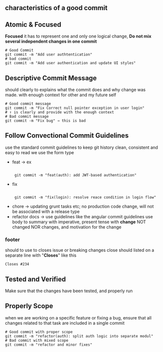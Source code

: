 ## characteristics of a good commit
## Atomic & Focused

 **Focused** it has to represent one and only one logical change, **Do not mix several independent changes in one commit**
``` git
# Good Commit
git commit -m "Add user authtentication"
# bad commit
git commit -m "Add user authentication and update UI styles"
```
## Descriptive Commit Message 

should clearly to explains what the commit does and why change was made. with enough context for other and my future self 
```git 
# Good commit message 
git commit -m "Fix Correct null pointer exception in user login" 
# ↑ is clearly and provide with the enough context
# Bad commit message
git commit -m "Fix bug" → this is bad
```
## Follow Convectional Commit Guidelines 
 use the standard commit guidelines to keep git history clean, consistent and easy to read
 we use the form type 
 - feat → ex
	```git 
	
	 git commit -m "feat(auth): add JWT-based authentication"
	```
 - fix
	```git 
	
	 git commit -m "fix(login): resolve reace condition in login flow"
	```
 - chore → updating grunt tasks etc; no production code change, will not be associated with a release type 
 - refactor docs → 
use guidelines like the angular commit guidelines 
use body to summary with imperative, present tense
with **change** NOT changed NOR changes, and motivation for the change

### footer 
should to use to closes issue or breaking changes 
close should listed on a separate line with "**Closes**" like this 
```
Closes #234
```
## Tested and Verified 
Make sure that the changes have been tested, and properly run
## Properly Scope 
when we are working on a specific feature or fixing a bug, ensure that all changes related to that task are included in a single commit
```
# Good commit with proper scope
git commit -m "refactor(auth): split auth logic into separate modul"
# Bad commit with mixed scope
git commit -m "refactor and minor fixes"
```
